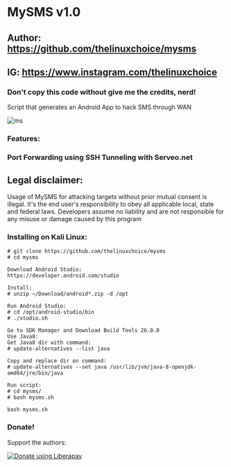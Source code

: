 # MySMS v1.0
## Author: https://github.com/thelinuxchoice/mysms
## IG: https://www.instagram.com/thelinuxchoice
### Don't copy this code without give me the credits, nerd! 

Script that generates an Android App to hack SMS through WAN 

![ms](https://user-images.githubusercontent.com/34893261/44208253-4869cf80-a136-11e8-9758-ed34a9be6458.png)

### Features:
### Port Forwarding using SSH Tunneling with Serveo.net

## Legal disclaimer:

Usage of MySMS for attacking targets without prior mutual consent is illegal. It's the end user's responsibility to obey all applicable local, state and federal laws. Developers assume no liability and are not responsible for any misuse or damage caused by this program 


### Installing on Kali Linux:
```
# git clone https://github.com/thelinuxchoice/mysms
# cd mysms

Download Android Studio:
https://developer.android.com/studio

Install:
# unzip ~/Download/android*.zip -d /opt

Run Android Studio:
# cd /opt/android-studio/bin
# ./studio.sh

Go to SDK Manager and Download Build Tools 26.0.0
Use Java8:
Get Java8 dir with command:
# update-alternatives --list java

Copy and replace dir on command:
# update-alternatives --set java /usr/lib/jvm/java-8-openjdk-amd64/jre/bin/java

Run script:
# cd mysms/
# bash mysms.sh

bash mysms.sh
```

### Donate!
Support the authors:

<noscript><a href="https://liberapay.com/thelinuxchoice/donate"><img alt="Donate using Liberapay" src="https://liberapay.com/assets/widgets/donate.svg"></a></noscript>
